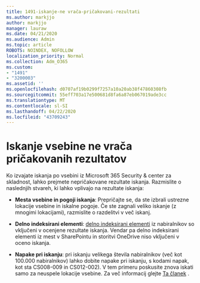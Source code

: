 ```yaml
---
title: 1491-iskanje-ne vrača-pričakovani-rezultati
ms.author: markjjo
author: markjjo
manager: lauraw
ms.date: 04/21/2020
ms.audience: Admin
ms.topic: article
ROBOTS: NOINDEX, NOFOLLOW
localization_priority: Normal
ms.collection: Adm_O365
ms.custom:
- "1491"
- "3200003"
ms.assetid: ''
ms.openlocfilehash: d0707af19b0299f7257a10a20ab38f47860308fb
ms.sourcegitcommit: 55eff703a17e500681d8fa6a87eb067019ade3cc
ms.translationtype: MT
ms.contentlocale: sl-SI
ms.lasthandoff: 04/22/2020
ms.locfileid: "43709243"
---
```

# <a name="content-search-not-returning-expected-results"></a>Iskanje vsebine ne vrača pričakovanih rezultatov

Ko izvajate iskanja po vsebini iz Microsoft 365 Security & center za skladnost, lahko prejmete nepričakovane rezultate iskanja. Razmislite o naslednjih stvareh, ki lahko vplivajo na rezultate iskanja:

- **Mesta vsebine in pogoji iskanja**: Prepričajte se, da ste izbrali ustrezne lokacije vsebine in iskalne pogoje. Če ste zagnali veliko iskanje (z mnogimi lokacijami), razmislite o razdelitvi v več iskanj.

- **Delno indeksirani elementi**: [delno indeksirani elementi](https://docs.microsoft.com/office365/securitycompliance/partially-indexed-items-in-content-search) iz nabiralnikov so vključeni v ocenjene rezultate iskanja. Vendar pa delno indeksirani elementi iz mest v SharePointu in storitvi OneDrive niso vključeni v oceno iskanja.

- **Napake pri iskanju**: pri iskanju velikega števila nabiralnikov (več kot 100.000 nabiralnikov) lahko dobite napake pri iskanju, s kodami napak, kot sta CS008-009 in CS012-002). V tem primeru poskusite znova iskati samo za neuspele lokacije vsebine. Za več informacij glejte [Ta članek](https://docs.microsoft.com/office365/securitycompliance/retry-failed-content-search) .
